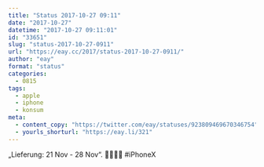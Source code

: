 ```yaml
---
title: "Status 2017-10-27 09:11"
date: "2017-10-27"
datetime: "2017-10-27 09:11:01"
id: "33651"
slug: "status-2017-10-27-0911"
url: "https://eay.cc/2017/status-2017-10-27-0911/"
author: "eay"
format: "status"
categories:
  - 0815
tags:
  - apple
  - iphone
  - konsum
meta:
  - content_copy: "https://twitter.com/eay/statuses/923809469670346754"
  - yourls_shorturl: "https://eay.li/321"
---
```


„Lieferung: 21 Nov - 28 Nov“. 🙏💸💸💸 #iPhoneX
